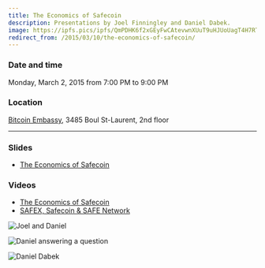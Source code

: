 ```yaml
---
title: The Economics of Safecoin
description: Presentations by Joel Finningley and Daniel Dabek.
image: https://ipfs.pics/ipfs/QmPDHK6f2xGEyFwCAtevwnXUuT9uHJUoUagT4H7RTCsJGa
redirect_from: /2015/03/10/the-economics-of-safecoin/
---
```


### Date and time
Monday, March 2, 2015 from 7:00 PM to 9:00 PM

### Location
[Bitcoin Embassy](https://goo.gl/maps/BfhfcmsDp8G2), 3485 Boul St-Laurent, 2nd floor

---

### Slides

* [The Economics of Safecoin](https://docs.google.com/presentation/d/1e3ezSVSzpao1zaIDaRMBe6QXtSa2g0JioDgcmSCt4lo/pub?start=false&loop=false&delayms=3000)

### Videos

* [The Economics of Safecoin](https://www.youtube.com/watch?v=YAi2ia94SNQ)
* [SAFEX, Safecoin & SAFE Network](https://www.youtube.com/watch?v=VnRVr4D33HY)

![Joel and Daniel](https://ipfs.pics/ipfs/QmPDHK6f2xGEyFwCAtevwnXUuT9uHJUoUagT4H7RTCsJGa)

![Daniel answering a question](https://ipfs.pics/ipfs/QmceibBkYksqqZ8hSEwy9QuV7qHsGPutT41CbBuhn6RNNR)

![Daniel Dabek](https://ipfs.pics/ipfs/QmXDuR9iGqTjfSJhwqsCkaocScu9zVSaDSCxLkmSnczkLv)
